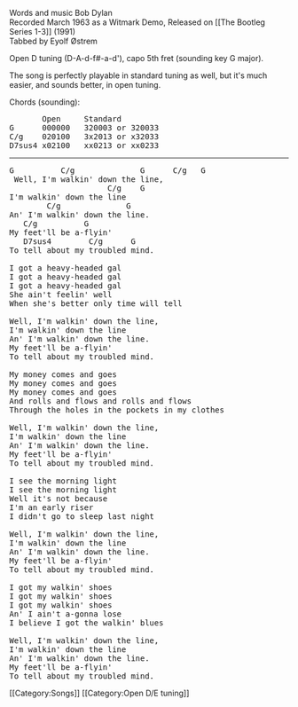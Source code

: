 Words and music Bob Dylan <br>
Recorded March 1963 as a Witmark Demo, Released on
[[The Bootleg Series 1-3]] (1991)<br>
Tabbed by Eyolf Østrem

Open D tuning (D-A-d-f#-a-d'), capo 5th fret (sounding key G major).

The song is perfectly playable in standard tuning as well, but it's
much easier, and sounds better, in open tuning.

Chords (sounding):

<pre>
       Open     Standard
G      000000   320003 or 320033
C/g    020100   3x2013 or x32033
D7sus4 x02100   xx0213 or xx0233
</pre>

----
<pre class="verse">
G          C/g              G      C/g   G
 Well, I'm walkin' down the line,
                     C/g    G
I'm walkin' down the line
        C/g              G
An' I'm walkin' down the line.
   C/g          G
My feet'll be a-flyin'
   D7sus4        C/g      G
To tell about my troubled mind.

I got a heavy-headed gal
I got a heavy-headed gal
I got a heavy-headed gal
She ain't feelin' well
When she's better only time will tell

Well, I'm walkin' down the line,
I'm walkin' down the line
An' I'm walkin' down the line.
My feet'll be a-flyin'
To tell about my troubled mind.

My money comes and goes
My money comes and goes
My money comes and goes
And rolls and flows and rolls and flows
Through the holes in the pockets in my clothes

Well, I'm walkin' down the line,
I'm walkin' down the line
An' I'm walkin' down the line.
My feet'll be a-flyin'
To tell about my troubled mind.

I see the morning light
I see the morning light
Well it's not because
I'm an early riser
I didn't go to sleep last night

Well, I'm walkin' down the line,
I'm walkin' down the line
An' I'm walkin' down the line.
My feet'll be a-flyin'
To tell about my troubled mind.

I got my walkin' shoes
I got my walkin' shoes
I got my walkin' shoes
An' I ain't a-gonna lose
I believe I got the walkin' blues

Well, I'm walkin' down the line,
I'm walkin' down the line
An' I'm walkin' down the line.
My feet'll be a-flyin'
To tell about my troubled mind.
</pre>

[[Category:Songs]]
[[Category:Open D/E tuning]]